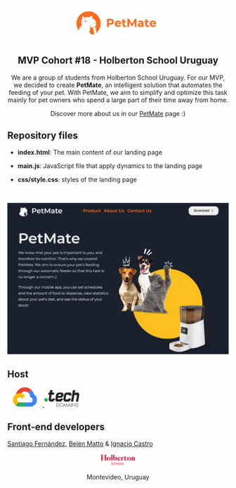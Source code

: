 <p align="center">
<img src="images/readme-images/petmate-isologo2.png" alt="petmate-isologo" width=40% heigth=40% >
</p>

<h2 align="center">MVP Cohort #18 - Holberton School Uruguay</h2>

<p align="center"> We are a group of students from Holberton School Uruguay. For our MVP, we decided to create <strong>PetMate</strong>, an intelligent solution that automates the feeding of your pet. With PetMate, we aim to simplify and optimize this task mainly for pet owners who spend a large part of their time away from home.

<p align="center">Discover more about us in our 
	<a target="_blank"
	href="http://www.petmate.tech/">PetMate</a> 
	page :)</p>

## Repository files
-  **index.html**: The main content of our landing page

- **main.js**: JavaScript file that apply dynamics to the landing page

- **css/style.css**: styles of the landing page

<br>

<p align="center">
    <img src="images/readme-images/landing-preview.png"></img>
</p>


## Host
<a target="_blank" href="https://cloud.google.com/?hl=en">
	<img src="images/readme-images/google-cloud-logo.png" width="80"></img>
</a>
<a target="_blank" href="https://get.tech/">
	<img src="images/readme-images/tech-domains-logo.png" width="80"></img>
</a>

<br>

## Front-end developers

<a target="_blank" href="https://www.linkedin.com/in/santiago-fern%C3%A1ndez-801641230/">Santiago Fernández</a>,
<a target="_blank" href="https://www.linkedin.com/in/mattobelen/">Belén Matto</a> &
<a target="_blank" href="https://www.linkedin.com/in/ignacio-castro347/">Ignacio Castro</a>


<p align="center">
	<a target="_blank"
	href="https://holbertonschool.uy/">
		<img src="images/readme-images/holberton-logo.png" alt="Holberton logo" width=18% heigth=18%></img>
	</a>
</p>

<p align="center">Montevideo, Uruguay</p>
